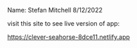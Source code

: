 Name: Stefan Mitchell
8/12/2022

visit this site to see live version of app:

https://clever-seahorse-8dce11.netlify.app
